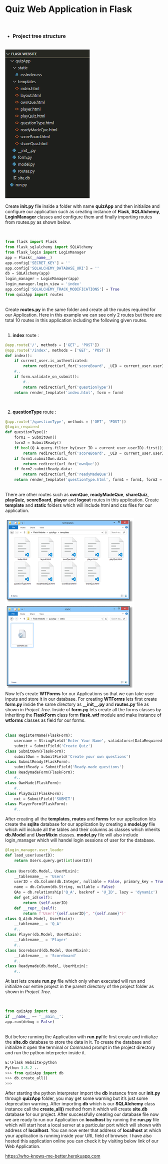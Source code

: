 # Quiz Web Application in Flask
<br>

*  ### Project tree structure
<br>
<img src="./README_imgs/projectTree.png" style="margin-right:50%;">
<br>

Create <b>__init__.py</b> file inside a folder with name <b>quizApp</b> and then initialize and configure our application such as creating instance of <b>Flask</b>, <b>SQLAlchemy</b>, <b>LoginManager</b> classes and configure them and finally importing routes from routes.py as shown below.

<br>

```python
from flask import Flask
from flask_sqlalchemy import SQLAlchemy
from flask_login import LoginManager
app = Flask(__name__)
app.config['SECRET_KEY'] = ''
app.config['SQLALCHEMY_DATABASE_URI'] = ''
db = SQLAlchemy(app)
login_manager = LoginManager(app)
login_manager.login_view = 'index'
app.config['SQLALCHEMY_TRACK_MODIFICATIONS'] = True
from quizApp import routes
```
<br>
Create <b>routes.py</b> in the same folder and create all the routes required for our Application. Here in this example we can see only 2 routes but there are total 10 routes in this application including the following given routes.

<br>
<br>

1) <b>index</b> route :
```python
@app.route('/', methods = ['GET', 'POST'])
@app.route('/index', methods = ['GET', 'POST'])
def index():
    if current_user.is_authenticated:
        return redirect(url_for('scoreBoard', _UID = current_user.userID))
    #..
    if form.validate_on_submit():
        #..
        return redirect(url_for('questionType'))
    return render_template('index.html', form = form)
```
<br>

2)	<b>questionType</b> route :
```python
@app.route('/questionType', methods = ['GET', 'POST'])
@login_required
def questionType():
    form1 = SubmitOwn()
    form2 = SubmitReady()
    if bool(Q_A.query.filter_by(user_ID = current_user.userID).first()):
        return redirect(url_for('scoreBoard', _UID = current_user.userID))
    if form1.submitOwn.data:
        return redirect(url_for('ownQue'))
    if form2.submitReady.data:
        return redirect(url_for('readyMadeQue'))
    return render_template('questionType.html', form1 = form1, form2 = form2)
```
<br>
There are other routes such as <b>ownQue</b>, <b>readyMadeQue</b>, <b>shareQuiz</b>, <b>playQuiz</b>, <b>scoreBoard</b>, <b>player</b> and <b>logout</b> routes in this application. Create <b>template</b> and <b>static</b> folders which will include html and css files for our application.
<br>
<br>

<img src="./README_imgs/ssTemplates.png" style="margin-right:55%;">
<img src="./README_imgs/ssStatic.png" style="margin-right:55%;">
<br>
Now let’s create <b>WTForms</b> for our Applications so that we can take user inputs and store it in our database. For creating <b>WTForms</b> lets first create <b>form.py</b> inside the same directory as <b>__init__.py</b> and <b>routes.py</b> file as shown in <i>Project Tree</i>. Inside of <b>form.py</b> lets create all the forms classes by inheriting the <b>FlaskForm</b> class form <b>flask_wtf</b> module and make instance of <b>wtforms</b> classes as field for our forms.
<br>
<br>

```python
class RegisterName(FlaskForm):
    username = StringField('Enter Your Name', validators=[DataRequired(), Length(min=2, max=20)])
    submit = SubmitField('Create Quiz')
class SubmitOwn(FlaskForm):
    submitOwn = SubmitField('Create your own questions')
class SubmitReady(FlaskForm):
    submitReady = SubmitField('Ready-made questions')
class ReadymadeForm(FlaskForm):
    #..
class OwnMade(FlaskForm):
    #..
class PlayQuiz(FlaskForm):
    nxt = SubmitField('SUBMIT')
class PlayerForm(FlaskForm):
    #..
```

After creating all the <b>templates</b>, <b>routes</b> and <b>forms</b> for our application lets create the <b>sqlite</b> database for our application by creating a <b>model.py</b> file which will include all the tables and their columns as classes which inherits <b>db.Model</b> and <b>UserMixin</b> classes. <b>model.py</b> file will also include login_manager which will handel login sessions of user for the database.

```python
@login_manager.user_loader
def laod_user(userID):
    return Users.query.get(int(userID))

class Users(db.Model, UserMixin):
    __tablename__ = 'Users'
    userID = db.Column(db.Integer, nullable = False, primary_key = True, autoincrement = True)
    name = db.Column(db.String, nullable = False)
    QAs = db.relationship('Q_A', backref = 'U_ID', lazy = 'dynamic')
    def get_id(self):
        return (self.userID)
    def __repr__(self):
        return f'User("{self.userID}", "{self.name}")'
class Q_A(db.Model, UserMixin):
    __tablename__ = 'Q_A'
    #..
class Player(db.Model, UserMixin):
    __tablename__ = 'Player'
    #..
class Scoreboard(db.Model, UserMixin):
    __tablename__ = 'Scoreboard'
    #..
class Readymade(db.Model, UserMixin):
    #..
```

At last lets create <b>run.py</b> file which only when executed will run and initialize our entire project in the parent directory of the project folder as shown in <i>Project Tree</i>.

<br>

```python
from quizApp import app
if __name__ == '__main__':
app.run(debug = False)
```
<br>
But before running the Application with <b>run.py</b>file first create and initialize the <b>site.db</b> database to store the data in it. To create the database and initialize it open the terminal or Command prompt in the project directory and run the python interpreter inside it.
<br>

```python
E:\Flask Website>python
Python 3.8.2 ..
>>> from quizApp import db
>>> db.create_all()
>>>
```

After starting the python interpreter import the <b>db</b> instance from our <b>__init__.py</b> through <b>quizApp</b> folder, you may get some warning but it’s just some deprecation warning. After importing <b>db</b> which is our <b>SQLAlchemy</b> class instance call the <b>create_all()</b> method from it which will create <b>site.db</b> database for our project.
After successfully creating our database file now we are ready to run our Application on <b>localhost</b> by running the <b>run.py</b> file which will start host a local server at a particular port which will shown with address of <b>localhost</b>. You can now enter that address of <b>localhost</b> at which your application is running inside your URL field of browser.
I have also hosted this application online you can check it by visiting below link of our Web Application.

https://who-knows-me-better.herokuapp.com



```python

```
